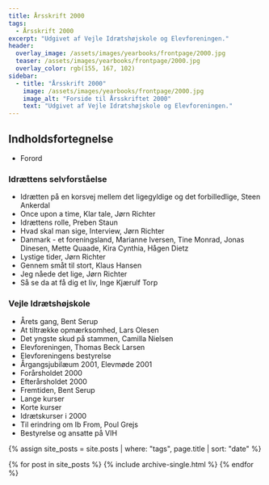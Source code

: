 ```yaml
---
title: Årsskrift 2000
tags:
  - Årsskrift 2000
excerpt: "Udgivet af Vejle Idrætshøjskole og Elevforeningen."
header:
  overlay_image: /assets/images/yearbooks/frontpage/2000.jpg
  teaser: /assets/images/yearbooks/frontpage/2000.jpg
  overlay_color: rgb(155, 167, 102)
sidebar:
  - title: "Årsskrift 2000"
    image: /assets/images/yearbooks/frontpage/2000.jpg
    image_alt: "Forside til Årsskriftet 2000"
    text: "Udgivet af Vejle Idrætshøjskole og Elevforeningen."
---
```


## Indholdsfortegnelse

- Forord

### Idrættens selvforståelse

- Idrætten på en korsvej mellem det ligegyldige og det forbilledlige, Steen Ankerdal
- Once upon a time, Klar tale, Jørn Richter
- Idrættens rolle, Preben Staun
- Hvad skal man sige, Interview, Jørn Richter
- Danmark - et foreningsland, Marianne Iversen, Tine Monrad, Jonas Dinesen, Mette Quaade, Kira Cynthia, Hågen Dietz
- Lystige tider, Jørn Richter
- Gennem småt til stort, Klaus Hansen
- Jeg nåede det lige, Jørn Richter
- Så se da at få dig et liv, Inge Kjærulf Torp

### Vejle Idrætshøjskole

- Årets gang, Bent Serup
- At tiltrække opmærksomhed, Lars Olesen
- Det yngste skud på stammen, Camilla Nielsen
- Elevforeningen, Thomas Beck Larsen
- Elevforeningens bestyrelse
- Årgangsjubilæum 2001, Elevmøde 2001
- Forårsholdet 2000
- Efterårsholdet 2000
- Fremtiden, Bent Serup
- Lange kurser
- Korte kurser
- Idrætskurser i 2000
- Til erindring om Ib From, Poul Grejs
- Bestyrelse og ansatte på VIH

{% assign site_posts = site.posts | where: "tags", page.title | sort: "date" %}

<div class="grid__wrapper">
  {% for post in site_posts %}
    {% include archive-single.html %}
  {% endfor %}
</div>
